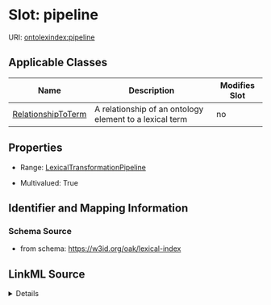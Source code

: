 # Slot: pipeline

URI: [ontolexindex:pipeline](https://w3id.org/oak/lexical-index/pipeline)



<!-- no inheritance hierarchy -->




## Applicable Classes

| Name | Description | Modifies Slot |
| --- | --- | --- |
[RelationshipToTerm](RelationshipToTerm.md) | A relationship of an ontology element to a lexical term |  no  |







## Properties

* Range: [LexicalTransformationPipeline](LexicalTransformationPipeline.md)

* Multivalued: True





## Identifier and Mapping Information







### Schema Source


* from schema: https://w3id.org/oak/lexical-index




## LinkML Source

<details>
```yaml
name: pipeline
from_schema: https://w3id.org/oak/lexical-index
rank: 1000
multivalued: true
alias: pipeline
owner: RelationshipToTerm
domain_of:
- RelationshipToTerm
range: LexicalTransformationPipeline

```
</details>